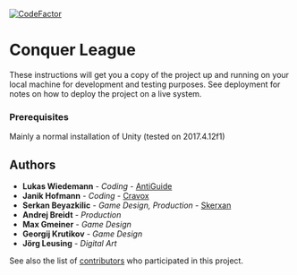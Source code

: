 [![CodeFactor](https://www.codefactor.io/repository/github/antiguide/conquerleague/badge)](https://www.codefactor.io/repository/github/antiguide/conquerleague)



# Conquer League

These instructions will get you a copy of the project up and running on your local machine for development and testing purposes. See deployment for notes on how to deploy the project on a live system.

### Prerequisites

Mainly a normal installation of Unity (tested on 2017.4.12f1)

## Authors

* **Lukas Wiedemann**   - *Coding* - [AntiGuide](https://github.com/AntiGuide)
* **Janik Hofmann**     - *Coding* - [Cravox](https://github.com/Cravox)
* **Serkan Beyazkilic** - *Game Design, Production* - [Skerxan](https://github.com/Skerxan)
* **Andrej Breidt**     - *Production*
* **Max Gmeiner**       - *Game Design*
* **Georgij Krutikov**  - *Game Design*
* **Jörg Leusing**      - *Digital Art*

See also the list of [contributors](https://github.com/AntiGuide/ConquerLeague/contributors) who participated in this project.
